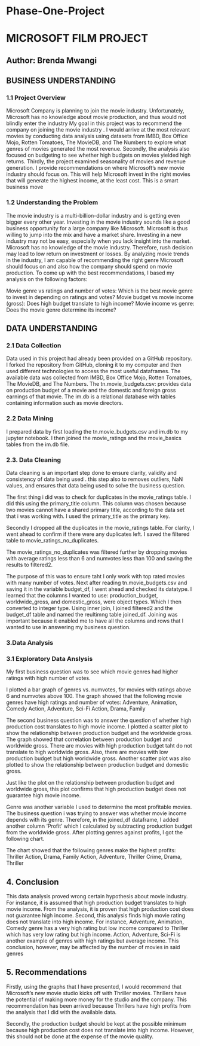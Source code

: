 
# Phase-One-Project

# MICROSOFT FILM PROJECT
## Author: Brenda Mwangi


## BUSINESS UNDERSTANDING

### 1.1 Project Overview 

  Microsoft Company is planning to join the  movie industry. Unfortunately, Microsoft has no knowledge about movie production, and thus would not blindly enter the industry 
  My goal in this project was to recommend the company on joining the movie industry . I would arrive at the most relevant movies by conducting data analysis using datasets from IMBD, Box Office Mojo, Rotten Tomatoes, The MovieDB, and The Numbers to explore what genres of movies generated the most revenue. 
  Secondly, the analysis also focused on budgeting to see whether high budgets on movies yielded high returns. 
  Thirdly, the project examined seasonality of movies and revenue generation.  I provide recommendations on where Microsoft’s new movie industry should focus on. This will help Microsoft invest in the right movies that will generate the highest income, at the least cost. This is a smart business move
 
### 1.2 Understanding the Problem
 
The movie industry is a multi-billion-dollar industry and is getting even bigger every other year. Investing in the movie industry sounds like a good business opportunity for a large company like Microsoft.
 Microsoft is thus willing to jump into the mix and have a market share. Investing in a new industry may not be easy, especially when you lack insight into the market. Microsoft has no knowledge of the movie industry. Therefore, rush decision may lead to low return on investment or losses. By analyzing movie trends in the industry, I am capable of recommending the right genre Microsoft should focus on and also how the company should spend on movie production. To come up with the best recommendations, I based my analysis on the following factors:

Movie genre vs ratings and number of votes: Which is the best movie genre to invest in depending on ratings and votes?
Movie budget vs movie income (gross): Does high budget translate to high income?
Movie income vs genre: Does the movie genre determine its income?


## DATA UNDERSTANDING 
### 2.1 Data Collection
 Data used in this project had already been provided on a GitHub repository. I forked the repository from GitHub, cloning it to my computer and then used different technologies to access the most useful dataframes.
 The available data was collected from IMBD, Box Office Mojo, Rotten Tomatoes, The MovieDB, and The Numbers. 
The tn.movie_budgets.csv: provides data on production budget of a movie and the domestic and foreign gross earnings of that movie.
The im.db is a relational database with tables containing information such as movie directors.  
### 2.2 Data Mining
I  prepared data by first loading the tn.movie_budgets.csv and im.db to my jupyter notebook. 
 I then joined the movie_ratings and the movie_basics tables from the im.db file.
### 2.3. Data Cleaning  
Data cleaning is an important step done to ensure clarity, validity and consistency of data being used . this step also to removes outliers, NaN values, and ensures that data being used to solve the business question.

The first thing i did was to check for duplicates in the movie_ratings table. I did this using the primary_title column. This column was chosen because two movies cannot have a shared primary title, according to the data set that i was working with. I used the primary_title as the primary key.

Secondly I dropped all the duplicates in the movie_ratings table. For clarity, I went ahead to confirm if there were any duplicates left. I saved the filtered table to movie_ratings_no_duplicates.

The movie_ratings_no_duplicates was filtered further by dropping movies with average ratings less than 6 and numvotes less than 100 and saving the results to filtered2.

The purpose of this was to ensure taht I only work with top rated movies with many number of votes.
Next after reading tn.movie_budgets.csv and saving it in the variable budget_df, I went ahead and checked its datatype. I learned that the columns I wanted to use: production_budget, worldwide_gross, and domestic_gross, were object types. Which I then converted to integer type. 
Using inner join, I joined filtered2 and the budget_df table and named the reultimng table joined_df. Joining was important because it enabled me to have all the columns and rows that I wanted to use in answering my business question.
### 3.Data Analysis
### 3.1 Exploratory Data Anslysis
My first business question was to see which movie genres had higher ratings with high number of votes. 

I plotted a bar graph of genres vs. numvotes, for movies with ratings above 6 and numvotes above 100. The graph showed that the following movie genres have high ratings and number of votes:
Adventure, Animation, Comedy
Action, Adventure, Sci-Fi
Action, Drama, Family

The second business question was to answer the question of whether high production cost translates to high movie income. I plotted a scatter plot to show the relationship between production budget and the worldwide gross. 
The graph showed that correlation between production budget and worldwide gross. There are movies with high production budget taht do not translate to high worldwide gross. Also, there are movies with low production budget but high worldwide gross. 
Another scatter plot was also plotted to show the relationship between production budget and domestic gross.

Just like the plot on the relationship between production budget and worldwide gross, this plot confirms that high production budget does not guarantee high movie income.

Genre was another variable I used to determine the most profitable movies. The business question i was trying to answer was whether movie income depends with its genre. Therefore, in the joined_df dataframe, I added another column ‘Profit’ which I calculated by subtracting production budget from the worldwide gross. After plotting genres against profits, I got the following chart. 

The chart showed that the following genres make the highest profits:
Thriller
Action, Drama, Family
Action, Adventure, Thriller
Crime, Drama, Thriller
## 4. Conclusion 
This data analysis proved wrong certain hypothesis about movie industry. For instance, it is assumed that high production budget translates to high movie income. From the analysis, it is proven that high production cost does not guarantee high income. Second, this analysis finds high movie rating does not translate into high income. For instance, Adventure, Animation, Comedy genre has a very high rating but low income compared to Thriller which has very low rating but high income. Action, Adventure, Sci-Fi is another example of genres with high ratings but average income. This conclusion, however, may be affected by the number of movies in said genres 
## 5. Recommendations
Firstly, using the graphs that I have presented, I would recommend that Microsoft’s new movie studio kicks off with Thriller movies. Thrillers have the potential of making more money for the studio and the company. 
This recommendation has been arrived because Thrillers have high profits from the analysis that I did with the available data. 

Secondly, the production budget should be kept at the possible minimum because high production cost does not translate into high income. However, this should not be done at the expense of the movie quality.
  




